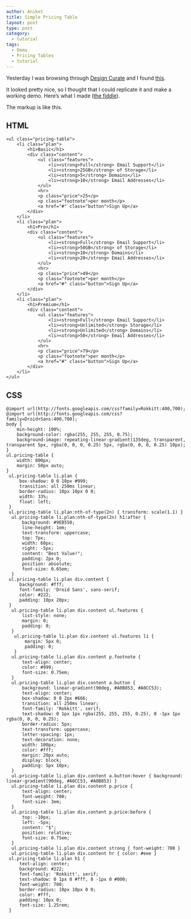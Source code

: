 ```yaml
---
author: Aniket
title: Simple Pricing Table
layout: post
type: post
category:
  - tutorial
tags:
  - Demo
  - Pricing Tables
  - tutorial
---
```

Yesterday I was browsing through [Design Curate][1] and I found [this][2].

It looked pretty nice, so I thought that I could replicate it and make a working demo. Here’s what I made ([the fiddle][3]).

The markup is like this.

## HTML

    <ul class="pricing-table">
        <li class="plan">
            <h1>Basic</h1>
            <div class="content">
                <ul class="features">
                    <li><strong>Full</strong> Email Support</li>
                    <li><strong>25GB</strong> of Storage</li>
                    <li><strong>5</strong> Domains</li>
                    <li><strong>10</strong> Email Addresses</li>
                </ul>
                <hr>
                <p class="price">25</p>
                <p class="footnote">per month</p>
                <a href="#" class="button">Sign Up</a>
            </div>
        </li>
        <li class="plan">
            <h1>Pro</h1>
            <div class="content">
                <ul class="features">
                    <li><strong>Full</strong> Email Support</li>
                    <li><strong>50GB</strong> of Storage</li>
                    <li><strong>10</strong> Domains</li>
                    <li><strong>20</strong> Email Addresses</li>
                </ul>
                <hr>
                <p class="price">49</p>
                <p class="footnote">per month</p>
                <a href="#" class="button">Sign Up</a>
            </div>
        </li>
        <li class="plan">
            <h1>Premium</h1>
            <div class="content">
                <ul class="features">
                    <li><strong>Full</strong> Email Support</li>
                    <li><strong>Unlimited</strong> Storage</li>
                    <li><strong>Unlimited</strong> Domains</li>
                    <li><strong>50</strong> Email Addresses</li>
                </ul>
                <hr>
                <p class="price">79</p>
                <p class="footnote">per month</p>
                <a href="#" class="button">Sign Up</a>
            </div>
        </li>
    </ul>
    

## CSS

    @import url(http://fonts.googleapis.com/css?family=Rokkitt:400,700);
    @import url(http://fonts.googleapis.com/css?family=Droid+Sans:400,700);
    body {
        min-height: 100%;
        background-color: rgba(255, 255, 255, 0.75);
        background-image: repeating-linear-gradient(135deg, transparent, transparent 5px, rgba(0, 0, 0, 0.25) 5px, rgba(0, 0, 0, 0.25) 10px);
    }
    ul.pricing-table {
        width: 800px;
        margin: 50px auto;
    }
     ul.pricing-table li.plan {
         box-shadow: 0 0 10px #999;
         transition: all 250ms linear;
         border-radius: 10px 10px 0 0;
         width: 33%;
         float: left;
     }
     ul.pricing-table li.plan:nth-of-type(2n) { transform: scale(1.1) }
      ul.pricing-table li.plan:nth-of-type(2n) h1:after {
          background: #9EB550;
          line-height: 1em;
          text-transform: uppercase;
          top: 7px;
          width: 60px;
          right: -5px;
          content: "Best Value!";
          padding: 2px 0;
          position: absolute;
          font-size: 0.65em;
      }
     ul.pricing-table li.plan div.content {
         background: #fff;
         font-family: 'Droid Sans', sans-serif;
         color: #222;
         padding: 10px 20px;
     }
      ul.pricing-table li.plan div.content ul.features {
          list-style: none;
          margin: 0;
          padding: 0;
      }
       ul.pricing-table li.plan div.content ul.features li {
           margin: 5px 0;
           padding: 0;
       }
      ul.pricing-table li.plan div.content p.footnote {
          text-align: center;
          color: #999;
          font-size: 0.75em;
      }
      ul.pricing-table li.plan div.content a.button {
          background: linear-gradient(90deg, #A0B853, #A0CC53);
          text-align: center;
          box-shadow: 0 0 2px #666;
          transition: all 250ms linear;
          font-family: 'Rokkitt', serif;
          text-shadow: 0 1px 1px rgba(255, 255, 255, 0.25), 0 -1px 1px rgba(0, 0, 0, 0.25);
          border-radius: 5px;
          text-transform: uppercase;
          letter-spacing: 1px;
          text-decoration: none;
          width: 100px;
          color: #fff;
          margin: 20px auto;
          display: block;
          padding: 5px 10px;
      }
      ul.pricing-table li.plan div.content a.button:hover { background: linear-gradient(90deg, #A0CC53, #A0B853) }
      ul.pricing-table li.plan div.content p.price {
          text-align: center;
          font-weight: 700;
          font-size: 3em;
      }
      ul.pricing-table li.plan div.content p.price:before {
          top: -10px;
          left: -5px;
          content: "$";
          position: relative;
          font-size: 0.75em;
      }
      ul.pricing-table li.plan div.content strong { font-weight: 700 }
      ul.pricing-table li.plan div.content hr { color: #eee }
     ul.pricing-table li.plan h1 {
         text-align: center;
         background: #222;
         font-family: 'Rokkitt', serif;
         text-shadow: 0 1px 0 #fff, 0 -1px 0 #000;
         font-weight: 700;
         border-radius: 10px 10px 0 0;
         color: #fff;
         padding: 10px 0;
         font-size: 1.25rem;
     }

 [1]: http://designcurate.com "Design Curate"
 [2]: http://designcurate.com/resource/pricing-tables "Design Curate - Pricing Tables"
 [3]: http://jsfiddle.net/aniketpant/FGct5/ "jsFiddle - Pricing Tables"